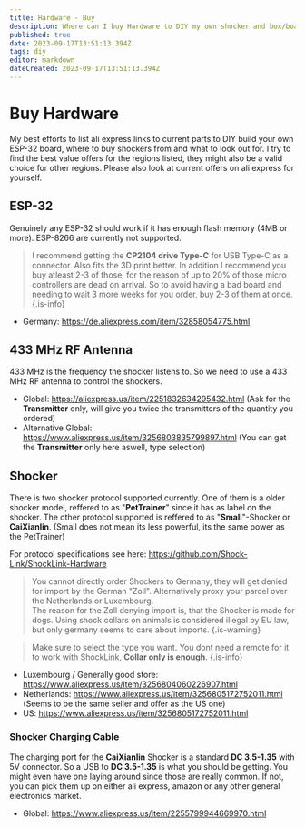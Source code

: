 ```yaml
---
title: Hardware - Buy
description: Where can I buy Hardware to DIY my own shocker and box/board?
published: true
date: 2023-09-17T13:51:13.394Z
tags: diy
editor: markdown
dateCreated: 2023-09-17T13:51:13.394Z
---
```


# Buy Hardware
My best efforts to list ali express links to current parts to DIY build your own ESP-32 board, where to buy shockers from and what to look out for.
I try to find the best value offers for the regions listed, they might also be a valid choice for other regions. Please also look at current offers on ali express for yourself.

## ESP-32
Genuinely any ESP-32 should work if it has enough flash memory (4MB or more). ESP-8266 are currently not supported.

> I recommend getting the **CP2104 drive Type-C** for USB Type-C as a connector. Also fits the 3D print better.
In addition I recommend you buy atleast 2-3 of those, for the reason of up to 20% of those micro controllers are dead on arrival. So to avoid having a bad board and needing to wait 3 more weeks for you order, buy 2-3 of them at once.
{.is-info}

+ Germany: https://de.aliexpress.com/item/32858054775.html


## 433 MHz RF Antenna
433 MHz is the frequency the shocker listens to. So we need to use a 433 MHz RF antenna to control the shockers.

+ Global: https://aliexpress.us/item/2251832634295432.html (Ask for the **Transmitter** only, will give you twice the transmitters of the quantity you ordered)
+ Alternative Global: https://www.aliexpress.us/item/3256803835799897.html (You can get the **Transmitter** only here aswell, type selection)


## Shocker
There is two shocker protocol supported currently. One of them is a older shocker model, reffered to as "**PetTrainer**" since it has as label on the shocker. The other protocol supported is reffered to as "**Small**"-Shocker or **CaiXianlin**. (Small does not mean its less powerful, its the same power as the PetTrainer)

For protocol specifications see here: https://github.com/Shock-Link/ShockLink-Hardware

> You cannot directly order Shockers to Germany, they will get denied for import by the German "Zoll". Alternatively proxy your parcel over the Netherlands or Luxembourg.  
The reason for the Zoll denying import is, that the Shocker is made for dogs. Using shock collars on animals is considered illegal by EU law, but only germany seems to care about imports. 
{.is-warning}

> Make sure to select the type you want. You dont need a remote for it to work with ShockLink, **Collar only is enough**.
{.is-info}

+ Luxembourg / Generally good store: https://www.aliexpress.us/item/3256804060226907.html
+ Netherlands: https://www.aliexpress.us/item/3256805172752011.html (Seems to be the same seller and offer as the US one)
+ US: https://www.aliexpress.us/item/3256805172752011.html

### Shocker Charging Cable
The charging port for the **CaiXianlin** Shocker is a standard **DC 3.5-1.35** with 5V connector. So a USB to **DC 3.5-1.35** is what you should be getting.
You might even have one laying around since those are really common. If not, you can pick them up on either ali express, amazon or any other general electronics market.

+ Global: https://www.aliexpress.us/item/2255799944669970.html
